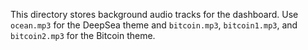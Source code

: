 This directory stores background audio tracks for the dashboard. Use `ocean.mp3` for the DeepSea theme and
`bitcoin.mp3`, `bitcoin1.mp3`, and `bitcoin2.mp3` for the Bitcoin theme.
